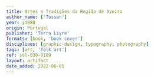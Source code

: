 ```yaml
---
title: Artes e Tradições da Região de Aveiro
author_name: ['Tóssan']
year: y1980
origin: Portugal
publisher: 'Terra Livre'
formats: [book, 'book cover']
disciplines: [graphic-design, typography, photography]
tags: [art, 'folk art']
ref: sol-030-0109
layout: artifact
date_added: 2022-06-01
---
```

